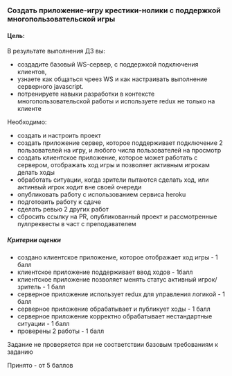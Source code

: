 ### Создать приложение-игру крестики-нолики с поддержкой многопользовательской игры

#### Цель:

В результате выполнения ДЗ вы:

* создадите базовый WS-сервер, с поддержкой подключения клиентов,
* узнаете как общаться чреез WS и как настраивать выполнение серверного javascript.
* потренируете навыки разработки в контексте многопользовательской работы и используете redux не только на клиенте

Необходимо:

* создать и настроить проект
* создать приложение сервер, которое поддерживает подключение 2 пользователей на игру, и любого числа пользователей на
  просмотр
* создать клиентское приложение, которое может работать с сервером, отображать ход игры и позволяет активным игрокам
  делать ходы
* обработать ситуации, когда зрители пытаются сделать ход, или актинвый игрок ходит вне своей очереди
* опубликовать работу с использованием сервиса heroku
* подготовить работу к сдаче
* сделать ревью 2 других работ
* сбросить ссылку на PR, опубликованный проект и рассмотренные пуллреквесты в част с преподавателем

##### Критерии оценки

* создано клиентское приложение, которое отображает ход игры - 1 балл
* клиентское приложение поддерживает ввод ходов - 1балл
* клиентское приложение позволяет менять статус активный игрок/зритель - 1 балл
* серверное приложение использует redux для управления логикой - 1 балл
* серверное приложение обрабатывает и публикует ходы - 1 балл
* серверное приложение корректно обрабатывает нестандартные ситуации - 1 балл
* проверены 2 работы - 1 балл

Задание не проверяется при не соответствии базовым требованиям к заданию

Принято - от 5 баллов
